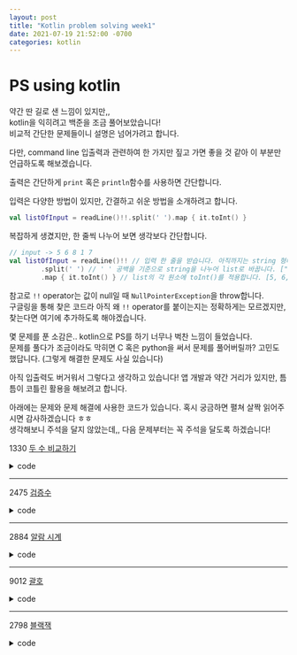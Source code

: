```yaml
---
layout: post
title: "Kotlin problem solving week1" 
date: 2021-07-19 21:52:00 -0700
categories: kotlin 
---
```

<h1>PS using kotlin</h1> 
약간 딴 길로 샌 느낌이 있지만,, <br>
kotlin을 익히려고 백준을 조금 풀어보았습니다! <br>
비교적 간단한 문제들이니 설명은 넘어가려고 합니다. <br>


다만, command line 입출력과 관련하여 한 가지만 짚고 가면 좋을 것 같아 이 부분만 언급하도록 해보겠습니다.

출력은 간단하게 `print` 혹은 `println`함수를 사용하면 간단합니다.

입력은 다양한 방법이 있지만, 간결하고 쉬운 방법을 소개하려고 합니다.
```kotlin
val listOfInput = readLine()!!.split(' ').map { it.toInt() }
```

복잡하게 생겼지만, 한 줄씩 나누어 보면 생각보다 간단합니다.

```kotlin
// input -> 5 6 8 1 7
val listOfInput = readLine()!! // 입력 한 줄을 받습니다. 아직까지는 string 형태입니다. "5 6 8 1 7"
		.split(' ') // ' ' 공백을 기준으로 string을 나누어 list로 바꿉니다. ["5", "6", "8", "1", "7"]
		.map { it.toInt() } // list의 각 원소에 toInt()를 적용합니다. [5, 6, 8, 1, 7]
``` 

참고로 `!!` operator는 값이 null일 때 `NullPointerException`을 throw합니다.			 <br>
구글링을 통해 찾은 코드라 아직 왜 `!!` operator를 붙이는지는 정확하게는 모르겠지만,<br>
찾는다면 여기에 추가하도록 해야겠습니다.

몇 문제를 푼 소감은.. kotlin으로 PS를 하기 너무나 벅찬 느낌이 들었습니다.<br>
문제를 풀다가 조금이라도 막히면 C 혹은 python을 써서 문제를 풀어버릴까? 고민도 했답니다. (그렇게 해결한 문제도 사실 있습니다)<br>

아직 입출력도 버거워서 그렇다고 생각하고 있습니다! 앱 개발과 약간 거리가 있지만, 틈틈이 코틀린 활용을 해보려고 합니다.

아래에는 문제와 문제 해결에 사용한 코드가 있습니다. 혹시 궁금하면 펼쳐 살짝 읽어주시면 감사하겠습니다 ㅎㅎ <br>
생각해보니 주석을 달지 않았는데,, 다음 문제부터는 꼭 주석을 달도록 하겠습니다!

1330 [두 수 비교하기](https://www.acmicpc.net/problem/1330)
<details><summary>code</summary>

```kotlin
fun readInts() = readLine()!!.split(' ').map { it.toInt() }
 
fun main(args: Array<String>) {
    val (a, b) = readInts()
    if (a > b) {
        println('>')
    } else if (a < b){
        println('<')
    } else {
        println("==")
    }
}
```

</details>

---

2475 [검증수](https://www.acmicpc.net/problem/2475)

<details><summary>code</summary>

```kotlin
fun readInts() = readLine()!!.split(' ').map { it.toInt() }

fun main(args: Array<String>) {
     print((readInts().map { it * it }).sum() % 10)
}
```


</details>

---

2884 [알람 시계](https://www.acmicpc.net/problem/2884)
<details><summary>code</summary>

```kotlin
fun readInts() = readLine()!!.split(' ').map { it.toInt() }
 
fun main(args: Array<String>) {
    val (H, M) = readInts()
    var time = H * 60 + M - 45
    
    if (time < 0) {
        time += 60 * 24
    }
    
    println("${time/60} ${time%60}")
}
```
</details>

---

9012 [괄호](https://www.acmicpc.net/problem/9012)
<details><summary>code</summary>

```kotlin
fun main(args: Array<String>) {
    val T = readLine()!!.toInt()
    
    for (i in 1..T) {
        val string = readLine()!!
        var isVPS = true
        var depth = 0
        for (ch in string) {
            if (ch == '(')
                depth += 1
            else if(ch == ')')
                depth -= 1
            if (depth < 0)
                isVPS = false
        }
        if (isVPS && depth == 0)
            isVPS = true
        else if (depth != 0)
            isVPS = false
        
        println("${if (isVPS) "YES" else "NO"}")
    }
}
```
</details>

---

2798 [블랙잭](https://www.acmicpc.net/problem/2798)
<details><summary>code</summary>

```kotlin
fun readInt() = readLine()!!.split(" ").map { it.toInt() }
fun main(args: Array<String>) {
    val (_, sum) = readInt()
    val list = readInt()
    var output = -1

    for (n1 in list) {
        for (n2 in list) {
            for (n3 in list) {
                if (n1 != n2 && n2 != n3 && n1 != n3) {
                    if(n1 + n2 + n3 <= sum && n1 + n2 + n3 > output)
                        output = n1 + n2 + n3
                }
            }
        }
    }

    println(output)

}
```

</details>


